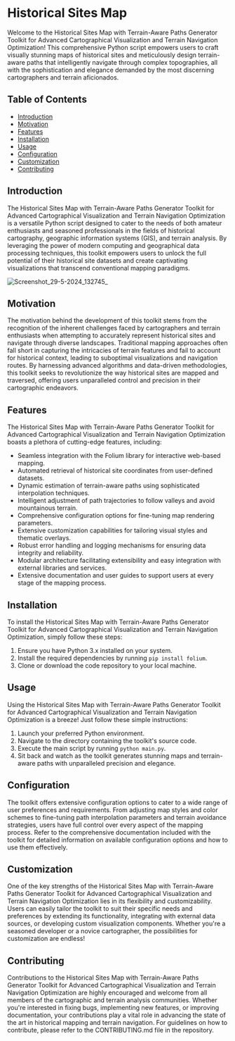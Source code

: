 # Historical Sites Map 

Welcome to the Historical Sites Map with Terrain-Aware Paths Generator Toolkit for Advanced Cartographical Visualization and Terrain Navigation Optimization! This comprehensive Python script empowers users to craft visually stunning maps of historical sites and meticulously design terrain-aware paths that intelligently navigate through complex topographies, all with the sophistication and elegance demanded by the most discerning cartographers and terrain aficionados.

## Table of Contents

- [Introduction](#introduction)
- [Motivation](#motivation)
- [Features](#features)
- [Installation](#installation)
- [Usage](#usage)
- [Configuration](#configuration)
- [Customization](#customization)
- [Contributing](#contributing)

## Introduction

The Historical Sites Map with Terrain-Aware Paths Generator Toolkit for Advanced Cartographical Visualization and Terrain Navigation Optimization is a versatile Python script designed to cater to the needs of both amateur enthusiasts and seasoned professionals in the fields of historical cartography, geographic information systems (GIS), and terrain analysis. By leveraging the power of modern computing and geographical data processing techniques, this toolkit empowers users to unlock the full potential of their historical site datasets and create captivating visualizations that transcend conventional mapping paradigms.

![Screenshot_29-5-2024_132745_](https://github.com/Rishit-katiyar/HistoricalSitesMap/assets/167756997/71b83931-b9e4-4e56-8cb1-0b993e49f2d0)

## Motivation

The motivation behind the development of this toolkit stems from the recognition of the inherent challenges faced by cartographers and terrain enthusiasts when attempting to accurately represent historical sites and navigate through diverse landscapes. Traditional mapping approaches often fall short in capturing the intricacies of terrain features and fail to account for historical context, leading to suboptimal visualizations and navigation routes. By harnessing advanced algorithms and data-driven methodologies, this toolkit seeks to revolutionize the way historical sites are mapped and traversed, offering users unparalleled control and precision in their cartographic endeavors.

## Features

The Historical Sites Map with Terrain-Aware Paths Generator Toolkit for Advanced Cartographical Visualization and Terrain Navigation Optimization boasts a plethora of cutting-edge features, including:

- Seamless integration with the Folium library for interactive web-based mapping.
- Automated retrieval of historical site coordinates from user-defined datasets.
- Dynamic estimation of terrain-aware paths using sophisticated interpolation techniques.
- Intelligent adjustment of path trajectories to follow valleys and avoid mountainous terrain.
- Comprehensive configuration options for fine-tuning map rendering parameters.
- Extensive customization capabilities for tailoring visual styles and thematic overlays.
- Robust error handling and logging mechanisms for ensuring data integrity and reliability.
- Modular architecture facilitating extensibility and easy integration with external libraries and services.
- Extensive documentation and user guides to support users at every stage of the mapping process.

## Installation

To install the Historical Sites Map with Terrain-Aware Paths Generator Toolkit for Advanced Cartographical Visualization and Terrain Navigation Optimization, simply follow these steps:

1. Ensure you have Python 3.x installed on your system.
2. Install the required dependencies by running `pip install folium`.
3. Clone or download the code repository to your local machine.

## Usage

Using the Historical Sites Map with Terrain-Aware Paths Generator Toolkit for Advanced Cartographical Visualization and Terrain Navigation Optimization is a breeze! Just follow these simple instructions:

1. Launch your preferred Python environment.
2. Navigate to the directory containing the toolkit's source code.
3. Execute the main script by running `python main.py`.
4. Sit back and watch as the toolkit generates stunning maps and terrain-aware paths with unparalleled precision and elegance.

## Configuration

The toolkit offers extensive configuration options to cater to a wide range of user preferences and requirements. From adjusting map styles and color schemes to fine-tuning path interpolation parameters and terrain avoidance strategies, users have full control over every aspect of the mapping process. Refer to the comprehensive documentation included with the toolkit for detailed information on available configuration options and how to use them effectively.

## Customization

One of the key strengths of the Historical Sites Map with Terrain-Aware Paths Generator Toolkit for Advanced Cartographical Visualization and Terrain Navigation Optimization lies in its flexibility and customizability. Users can easily tailor the toolkit to suit their specific needs and preferences by extending its functionality, integrating with external data sources, or developing custom visualization components. Whether you're a seasoned developer or a novice cartographer, the possibilities for customization are endless!

## Contributing

Contributions to the Historical Sites Map with Terrain-Aware Paths Generator Toolkit for Advanced Cartographical Visualization and Terrain Navigation Optimization are highly encouraged and welcome from all members of the cartographic and terrain analysis communities. Whether you're interested in fixing bugs, implementing new features, or improving documentation, your contributions play a vital role in advancing the state of the art in historical mapping and terrain navigation. For guidelines on how to contribute, please refer to the CONTRIBUTING.md file in the repository.

